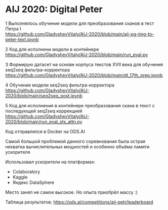 # AIJ 2020: Digital Peter

1 Выполнялось обучение модели для преобразования сканов в тест Петра I
<br>https://github.com/GladyshevVitaly/AIJ-2020/blob/main/aij-pg-img-to-peter-text.ipynb

2 Код для исполнени модели в контейнере
<br>https://github.com/GladyshevVitaly/AIJ-2020/blob/main/run_eval.py

3 Формирую датасет на основе корпуса текстов XVII века для обучения seq2seq фильтра-корректора
<br>https://github.com/GladyshevVitaly/AIJ-2020/blob/main/dt_17th_prep.ipynb

4 Обучение модели seq2seq фильтра-корректора
<br>https://github.com/GladyshevVitaly/AIJ-2020/blob/main/seq2seq_post.ipynb

5 Код для исполнения в контейнере преобразования скана в текст с последующей seq2seq коррекцией
<br>https://github.com/GladyshevVitaly/AIJ-2020/blob/main/run_eval_sts_attn.py

Код отправлялся в Docker на ODS.AI

Самой большой проблемой данного соревнования была острая нехватка вычислительных мощностей и особенно объёма памяти ускорителя

Использовал ускорители на платформах:
- Colaboratory
- Kaggle
- Яндекс DataSphere

Место занял не самое высокое. Но опыта приобрёл массу :)

Таблица результатов: https://ods.ai/competitions/aij-petr/leaderboard

